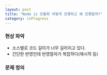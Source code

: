 ```yaml
---
layout: post
title: "Node js 모듈화 어떻게 진행하고 왜 진행할까?"
category: inProgress
---
```


### 현상 파악
- 소스별로 코드 길이가 너무 길어지고 있다.
- 간단한 반영인데 반영절차가 복잡하다(재시작 등)


### 문제 정의


